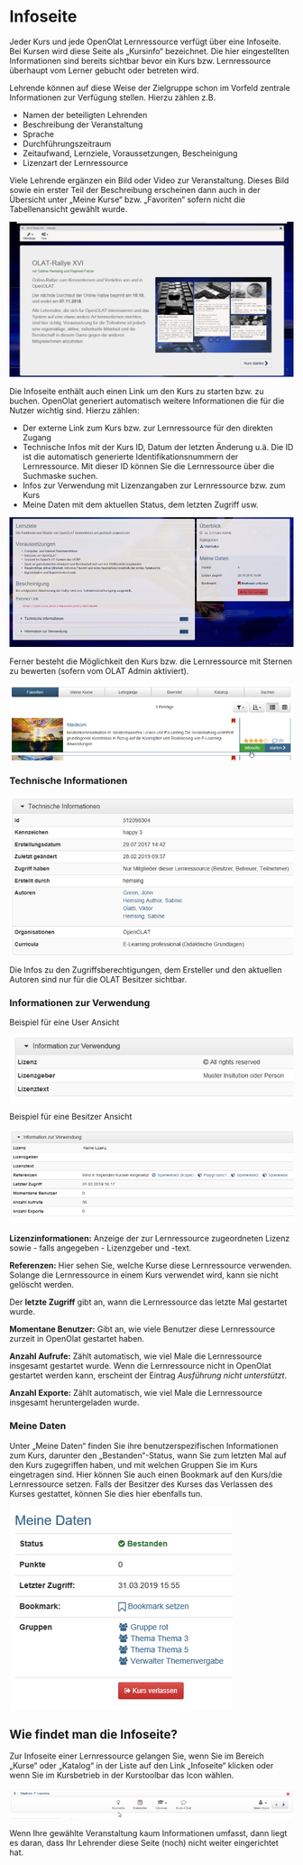 # Infoseite

Jeder Kurs und jede OpenOlat Lernressource verfügt über eine Infoseite. Bei
Kursen wird diese Seite als „Kursinfo“ bezeichnet. Die hier eingestellten
Informationen sind bereits sichtbar bevor ein Kurs bzw. Lernressource
überhaupt vom Lerner gebucht oder betreten wird.  

Lehrende können auf diese Weise der Zielgruppe schon im Vorfeld zentrale
Informationen zur Verfügung stellen. Hierzu zählen z.B.

* Namen der beteiligten Lehrenden
* Beschreibung der Veranstaltung
* Sprache
* Durchführungszeitraum
* Zeitaufwand, Lernziele, Voraussetzungen, Bescheinigung
* Lizenzart der Lernressource

Viele Lehrende ergänzen ein Bild oder Video zur Veranstaltung. Dieses Bild
sowie ein erster Teil der Beschreibung erscheinen dann auch in der Übersicht
unter „Meine Kurse“ bzw. „Favoriten“ sofern nicht die Tabellenansicht gewählt
wurde.

![](assets/Infoseite1.png)

Die Infoseite enthält auch einen Link um den Kurs zu starten bzw. zu buchen.
OpenOlat generiert automatisch weitere Informationen die für die Nutzer
wichtig sind. Hierzu zählen:

* Der externe Link zum Kurs bzw. zur Lernressource für den direkten Zugang
* Technische Infos mit der Kurs ID, Datum der letzten Änderung u.ä. Die ID ist die automatisch generierte Identifikationsnummern der Lernressource. Mit dieser ID können Sie die Lernressource über die Suchmaske suchen.
* Infos zur Verwendung mit Lizenzangaben zur Lernressource bzw. zum Kurs
* Meine Daten mit dem aktuellen Status, dem letzten Zugriff usw.

![](assets/Infoseite2.png)

Ferner besteht die Möglichkeit den Kurs bzw. die Lernressource mit Sternen zu
bewerten (sofern vom OLAT Admin aktiviert).

![](assets/Infoseite_Link.png)

### Technische Informationen

![](assets/Technische_Infos.png)

Die Infos zu den Zugriffsberechtigungen, dem Ersteller und den aktuellen
Autoren sind nur für die OLAT Besitzer sichtbar.

### Informationen zur Verwendung

Beispiel für eine User Ansicht

![](assets/Infos_Vewerndung.png)

Beispiel für eine Besitzer Ansicht

![](assets/Infos_Verwerndung_test_autor.png)

 **Lizenzinformationen:** Anzeige der zur Lernressource zugeordneten Lizenz
sowie - falls angegeben - Lizenzgeber und -text.

 **Referenzen:** Hier sehen Sie, welche Kurse diese Lernressource verwenden.
Solange die Lernressource in einem Kurs verwendet wird, kann sie nicht
gelöscht werden.

Der **letzte Zugriff** gibt an, wann die Lernressource das letzte Mal
gestartet wurde.

 **Momentane Benutzer:** Gibt an, wie viele Benutzer diese Lernressource
zurzeit in OpenOlat gestartet haben.

 **Anzahl Aufrufe:** Zählt automatisch, wie viel Male die Lernressource
insgesamt gestartet wurde. Wenn die Lernressource nicht in OpenOlat gestartet
werden kann, erscheint der Eintrag _Ausführung nicht unterstützt_.

 **Anzahl Exporte:** Zählt automatisch, wie viel Male die Lernressource
insgesamt heruntergeladen wurde.

### Meine Daten

Unter „Meine Daten“ finden Sie ihre benutzerspezifischen Informationen zum
Kurs, darunter den „Bestanden“-Status, wann Sie zum letzten Mal auf den Kurs
zugegriffen haben, und mit welchen Gruppen Sie im Kurs eingetragen sind. Hier
können Sie auch einen Bookmark auf den Kurs/die Lernressource setzen. Falls
der Besitzer des Kurses das Verlassen des Kurses gestattet, können Sie dies
hier ebenfalls tun.

![](assets/Infos_meine_daten.png)

## Wie findet man die Infoseite?

Zur Infoseite einer Lernressource gelangen Sie, wenn Sie im Bereich „Kurse“
oder „Katalog“ in der Liste auf den Link „Infoseite“ klicken oder wenn Sie im
Kursbetrieb in der Kurstoolbar das Icon  wählen.

![](assets/Toolbar_Kursinfo.png)

Wenn Ihre gewählte Veranstaltung kaum Informationen umfasst, dann liegt es
daran, dass Ihr Lehrender diese Seite (noch) nicht weiter eingerichtet hat.
